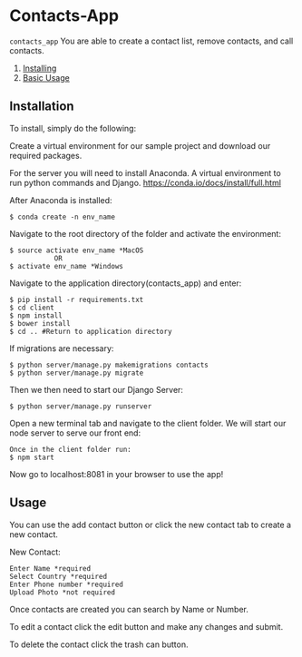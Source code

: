 # Contacts-App

`contacts_app` You are able to create a contact list, remove contacts, and call contacts.

1. [Installing](#installation)
2. [Basic Usage](#usage)

## Installation

To install, simply do the following:

Create a virtual environment for our sample project and download our required packages.

For the server you will need to install Anaconda. A virtual environment to run python commands and Django.
https://conda.io/docs/install/full.html

After Anaconda is installed:
```
$ conda create -n env_name
```
Navigate to the root directory of the folder and activate the environment:
```
$ source activate env_name *MacOS
           OR
$ activate env_name *Windows
```

Navigate to the application directory(contacts_app) and enter:
```
$ pip install -r requirements.txt
$ cd client
$ npm install
$ bower install
$ cd .. #Return to application directory
```

If migrations are necessary:
```
$ python server/manage.py makemigrations contacts
$ python server/manage.py migrate
```
Then we then need to start our Django Server:
```
$ python server/manage.py runserver
```
Open a new terminal tab and navigate to the client folder. We will start our node server to serve our front end:
```
Once in the client folder run:
$ npm start
```
Now go to localhost:8081 in your browser to use the app!

## Usage

You can use the add contact button or click the new contact tab to create a new contact.

New Contact:
```
Enter Name *required
Select Country *required
Enter Phone number *required
Upload Photo *not required
```

Once contacts are created you can search by Name or Number.

To edit a contact click the edit button and make any changes and submit.

To delete the contact click the trash can button.
